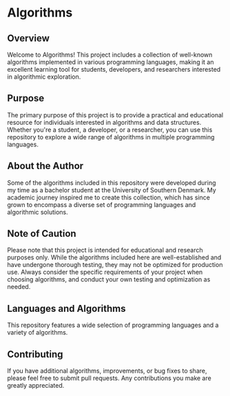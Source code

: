 # Algorithms

## Overview

Welcome to Algorithms! This project includes a collection of well-known algorithms implemented in various programming languages, making it an excellent learning tool for students, developers, and researchers interested in algorithmic exploration.

## Purpose

The primary purpose of this project is to provide a practical and educational resource for individuals interested in algorithms and data structures. Whether you're a student, a developer, or a researcher, you can use this repository to explore a wide range of algorithms in multiple programming languages.

## About the Author

Some of the algorithms included in this repository were developed during my time as a bachelor student at the University of Southern Denmark. My academic journey inspired me to create this collection, which has since grown to encompass a diverse set of programming languages and algorithmic solutions.

## Note of Caution

Please note that this project is intended for educational and research purposes only. While the algorithms included here are well-established and have undergone thorough testing, they may not be optimized for production use. Always consider the specific requirements of your project when choosing algorithms, and conduct your own testing and optimization as needed.

## Languages and Algorithms

This repository features a wide selection of programming languages and a variety of algorithms.

## Contributing
If you have additional algorithms, improvements, or bug fixes to share, please feel free to submit pull requests.
Any contributions you make are greatly appreciated.
